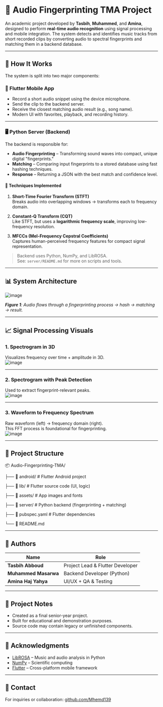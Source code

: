 # 🎵 Audio Fingerprinting TMA Project

An academic project developed by **Tasbih**, **Muhammed**, and **Amina**, designed to perform **real-time audio recognition** using signal processing and mobile integration. The system detects and identifies music tracks from short recorded clips by converting audio to spectral fingerprints and matching them in a backend database.

---

## 🧠 How It Works

The system is split into two major components:

### 📱 Flutter Mobile App
- Record a short audio snippet using the device microphone.
- Send the clip to the backend server.
- Receive the closest matching audio result (e.g., song name).
- Modern UI with favorites, playback, and recording history.

---

### 🖥️ Python Server (Backend)

The backend is responsible for:
- **Audio Fingerprinting** – Transforming sound waves into compact, unique digital "fingerprints."
- **Matching** – Comparing input fingerprints to a stored database using fast hashing techniques.
- **Response** – Returning a JSON with the best match and confidence level.

#### 🔬 Techniques Implemented

1. **Short-Time Fourier Transform (STFT)**  
   Breaks audio into overlapping windows → transforms each to frequency domain.

2. **Constant-Q Transform (CQT)**  
   Like STFT, but uses a **logarithmic frequency scale**, improving low-frequency resolution.

3. **MFCCs (Mel-Frequency Cepstral Coefficients)**  
   Captures human-perceived frequency features for compact signal representation.

> Backend uses Python, NumPy, and LibROSA.  
> See: `server/README.md` for more on scripts and tools.

---

## 📊 System Architecture

![image](https://github.com/user-attachments/assets/8766efa9-a0ce-4971-98a7-ce768fabe198)


_**Figure 1**: Audio flows through a fingerprinting process → hash → matching → result._

---

## 📈 Signal Processing Visuals

### 1. Spectrogram in 3D  
Visualizes frequency over time + amplitude in 3D.  
![image](https://github.com/user-attachments/assets/434e85da-0f8c-408c-a143-de1daf1acd41)


---

### 2. Spectrogram with Peak Detection  
Used to extract fingerprint-relevant peaks.  
![image](https://github.com/user-attachments/assets/40e71284-cb8b-437f-8a81-8aa729e08287)


---

### 3. Waveform to Frequency Spectrum  
Raw waveform (left) → frequency domain (right).  
This FFT process is foundational for fingerprinting.  
![image](https://github.com/user-attachments/assets/8f5a4d45-f770-463a-ae33-614ae7f4b8e1)


---

## 📁 Project Structure
📦 Audio-Fingerprinting-TMA/

├── 📁 android/ # Flutter Android project

├── 📁 lib/ # Flutter source code (UI, logic)

├── 📁 assets/ # App images and fonts

├── 📁 server/ # Python backend (fingerprinting + matching)

├── 📄 pubspec.yaml # Flutter dependencies

└── 📄 README.md 









---

## 👥 Authors

| Name               | Role                     |
|--------------------|--------------------------|
| **Tasbih Abboud**    |Project Lead & Flutter Developer|
| **Muhammed Masarwa** | Backend Developer (Python) |
| **Amina Haj Yahya**  | UI/UX + QA & Testing    |

---

## 📌 Project Notes

- Created as a final senior-year project.
- Built for educational and demonstration purposes.
- Source code may contain legacy or unfinished components.

---

## 🔗 Acknowledgments

- [LibROSA](https://librosa.org/) – Music and audio analysis in Python  
- [NumPy](https://numpy.org/) – Scientific computing  
- [Flutter](https://flutter.dev/) – Cross-platform mobile framework

---

## 📨 Contact

For inquiries or collaboration: [github.com/Mhemd139](https://github.com/Mhemd139)

